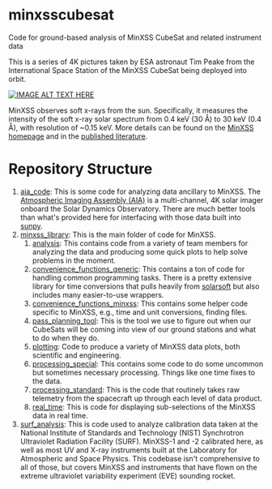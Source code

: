 # minxsscubesat
Code for ground-based analysis of MinXSS CubeSat and related instrument data

This is a series of 4K pictures taken by ESA astronaut Tim Peake from the International Space Station of the MinXSS CubeSat being deployed into orbit.

[![IMAGE ALT TEXT HERE](https://img.youtube.com/vi/hA4id5vAJRQ/0.jpg)](https://www.youtube.com/watch?v=hA4id5vAJRQ)

MinXSS observes soft x-rays from the sun. Specifically, it measures the intensity of the soft x-ray solar spectrum from 0.4 keV (30 Å) to 30 keV (0.4 Å), with resolution of ~0.15 keV. More details can be found on the [MinXSS homepage](http://lasp.colorado.edu/home/minxss/) and in the [published literature](http://lasp.colorado.edu/home/minxss/science/publications/).

# Repository Structure
1. [aia_code](aia_code): This is some code for analyzing data ancillary to MinXSS. The [Atmospheric Imaging Assembly (AIA)](http://aia.lmsal.com/) is a multi-channel, 4K solar imager onboard the Solar Dynamics Observatory. There are much better tools than what's provided here for interfacing with those data built into [sunpy](https://github.com/sunpy/sunpy).
2. [minxss_library](minxss_library): This is the main folder of code for MinXSS.
    1. [analysis](minxss_library/analysis): This contains code from a variety of team members for analyzing the data and producing some quick plots to help solve problems in the moment.
    2. [convenience_functions_generic](minxss_library/convenience_functions_generic): This contains a ton of code for handling common programming tasks. There is a pretty extensive library for time conversions that pulls heavily from [solarsoft](http://www.lmsal.com/solarsoft/) but also includes many easier-to-use wrappers.
    3. [convenience_functions_minxss](minxss_library/convenience_functions_minxss): This contains some helper code specific to MinXSS, e.g., time and unit conversions, finding files.
    4. [pass_planning_tool](minxss_library/pass_planning_tool): This is the tool we use to figure out when our CubeSats will be coming into view of our ground stations and what to do when they do. 
    5. [plotting](minxss_library/plotting): Code to produce a variety of MinXSS data plots, both scientific and engineering. 
    6. [processing_special](minxss_library/processing_special): This contains some code to do some uncommon but sometimes necessary processing. Things like one time fixes to the data.
    7. [processing_standard](minxss_library/processing_standard): This is the code that routinely takes raw telemetry from the spacecraft up through each level of data product.
    8. [real_time](minxss_library/real_time): This is code for displaying sub-selections of the MinXSS data in real time. 
3. [surf_analysis](surf_analysis): This is code used to analyze calibration data taken at the National Institute of Standards and Technology (NIST) Synchrotron Ultraviolet Radiation Facility (SURF). MinXSS-1 and -2 calibrated here, as well as most UV and X-ray instruments built at the Laboratory for Atmospheric and Space Physics. This codebase isn't comprehensive to all of those, but covers MinXSS and instruments that have flown on the extreme ultraviolet variability experiment (EVE) sounding rocket.
